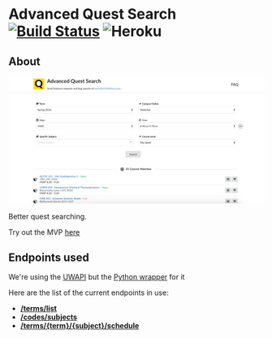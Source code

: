 # Advanced Quest Search [![Build Status](https://travis-ci.org/schybo/qu.svg?branch=master)](https://travis-ci.org/bscheibe/qu) ![Heroku](https://heroku-badge.herokuapp.com/?app=quest-search&style=flat)

## About

![](/public/images/screenshot.png?raw=true "Advanced Quest Search")

Better quest searching.

Try out the MVP [here](https://uwcourses.com)

## Endpoints used

We're using the [UWAPI](https://github.com/uWaterloo/api-documentation) but the [Python wrapper](https://bitbucket.org/amjoconn/uwaterlooapi) for it 

Here are the list of the current endpoints in use:
- **[/terms/list](https://github.com/uWaterloo/api-documentation/tree/master/v2/terms/list.md)**
- **[/codes/subjects](https://github.com/uWaterloo/api-documentation/tree/master/v2/codes/subjects.md)**
- **[/terms/{term}/{subject}/schedule](https://github.com/uWaterloo/api-documentation/tree/master/v2/terms/term_subject_schedule.md)**
